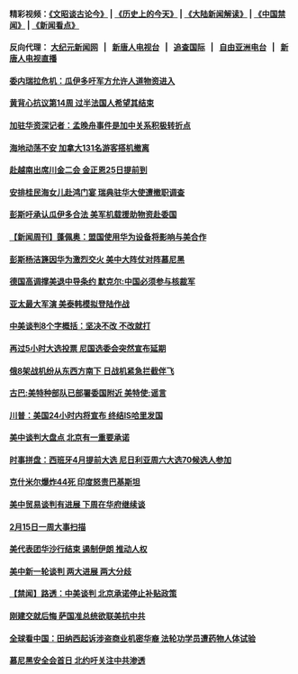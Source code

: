 #### 精彩视频：[《文昭谈古论今》](http://107.191.53.159/wenzhao) | [《历史上的今天》](http://107.191.53.159/today-in-history) | [《大陆新闻解读》](http://107.191.53.159/ntdtv-comedy) | [《中国禁闻》](http://107.191.53.159/ntdtv-news) | [《新闻看点》](http://107.191.53.159/news-insight) 

 #### 反向代理： [大纪元新闻网](http://107.191.53.159:10080/) &nbsp;&nbsp;|&nbsp;&nbsp; [新唐人电视台](http://107.191.53.159:8000/) &nbsp;&nbsp;|&nbsp;&nbsp; [追查国际](http://107.191.53.159:10010/) &nbsp;&nbsp;|&nbsp;&nbsp; [自由亚洲电台](http://107.191.53.159:9800/) &nbsp;&nbsp;|&nbsp;&nbsp; [新唐人电视直播](http://107.191.53.159/) 

#### [委内瑞拉危机：瓜伊多吁军方允许人道物资进入](../pages/prog202/a102513917.md?t=02171837) 

#### [黄背心抗议第14周 过半法国人希望其结束](../pages/prog202/a102513907.md?t=02171837) 

#### [加驻华资深记者：孟晚舟事件是加中关系积极转折点](../pages/prog202/a102513895.md?t=02171837) 

#### [海地动荡不安 加拿大131名游客搭机撤离](../pages/prog202/a102513839.md?t=02171837) 


#### [赴越南出席川金二会 金正恩25日提前到](../pages/prog202/a102513758.md?t=02171837) 

#### [安排桂民海女儿赴鸿门宴 瑞典驻华大使遭撤职调查](../pages/prog202/a102513517.md?t=02171837) 

#### [彭斯吁承认瓜伊多合法 美军机载援助物资赴委国](../pages/prog202/a102513698.md?t=02171837) 

#### [【新闻周刊】蓬佩奥：盟国使用华为设备将影响与美合作](../pages/prog202/a102513708.md?t=02171837) 

#### [彭斯杨洁篪因华为激烈交火 美中大阵仗对阵慕尼黑](../pages/prog202/a102513661.md?t=02171837) 

#### [德国高调撑美退中导条约 默克尔:中国必须参与核裁军](../pages/prog202/a102513533.md?t=02171837) 


#### [亚太最大军演 美泰韩模拟登陆作战](../pages/prog202/a102513449.md?t=02171837) 

#### [中美谈判8个字概括：坚决不改 不改就打](../pages/prog202/a102513260.md?t=02171837) 

#### [再过5小时大选投票 尼国选委会突然宣布延期](../pages/prog202/a102513267.md?t=02171837) 

#### [俄8架战机纷从东西方南下 日战机紧急拦截伴飞](../pages/prog202/a102513203.md?t=02171837) 

#### [古巴:美特种部队已部署委国附近 美特使:谣言](../pages/prog202/a102512814.md?t=02171837) 

#### [川普：美国24小时内将宣布 终结IS哈里发国](../pages/prog202/a102513159.md?t=02171837) 

#### [美中谈判大盘点 北京有一重要承诺](../pages/prog202/a102513131.md?t=02171837) 


#### [时事拼盘：西班牙4月提前大选 尼日利亚周六大选70候选人参加](../pages/prog202/a102513053.md?t=02171837) 

#### [克什米尔爆炸44死 印度怒责巴基斯坦](../pages/prog202/a102512857.md?t=02171837) 

#### [美中贸易谈判有进展 下周在华府继续谈](../pages/prog202/a102512931.md?t=02171837) 

#### [2月15日一周大事扫描](../pages/prog202/a102512917.md?t=02171837) 

#### [美代表团华沙行结束 遏制伊朗 推动人权](../pages/prog202/a102512911.md?t=02171837) 

#### [美中新一轮谈判 两大进展 两大分歧](../pages/prog202/a102512906.md?t=02171837) 

#### [【禁闻】路透：中美谈判 北京承诺停止补贴政策](../pages/prog202/a102512901.md?t=02171837) 

#### [刚建交就后悔 萨国准总统欲联美抗中共](../pages/prog202/a102512859.md?t=02171837) 

#### [全球看中国：田纳西起诉涉盗商业机密华裔 法轮功学员遭药物人体试验](../pages/prog202/a102512852.md?t=02171837) 

#### [慕尼黑安全会首日 北约吁关注中共渗透](../pages/prog202/a102512835.md?t=02171837) 

